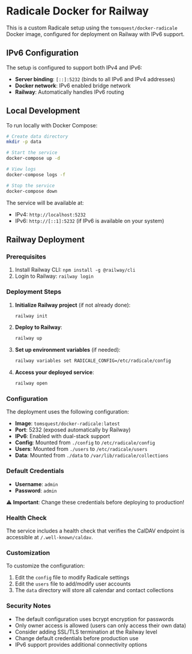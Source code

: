 # Radicale Docker for Railway

This is a custom Radicale setup using the `tomsquest/docker-radicale` Docker image, configured for deployment on Railway with IPv6 support.

## IPv6 Configuration

The setup is configured to support both IPv4 and IPv6:

- **Server binding**: `[::]:5232` (binds to all IPv6 and IPv4 addresses)
- **Docker network**: IPv6 enabled bridge network
- **Railway**: Automatically handles IPv6 routing

## Local Development

To run locally with Docker Compose:

```bash
# Create data directory
mkdir -p data

# Start the service
docker-compose up -d

# View logs
docker-compose logs -f

# Stop the service
docker-compose down
```

The service will be available at:
- IPv4: `http://localhost:5232`
- IPv6: `http://[::1]:5232` (if IPv6 is available on your system)

## Railway Deployment

### Prerequisites

1. Install Railway CLI: `npm install -g @railway/cli`
2. Login to Railway: `railway login`

### Deployment Steps

1. **Initialize Railway project** (if not already done):
   ```bash
   railway init
   ```

2. **Deploy to Railway**:
   ```bash
   railway up
   ```

3. **Set up environment variables** (if needed):
   ```bash
   railway variables set RADICALE_CONFIG=/etc/radicale/config
   ```

4. **Access your deployed service**:
   ```bash
   railway open
   ```

### Configuration

The deployment uses the following configuration:

- **Image**: `tomsquest/docker-radicale:latest`
- **Port**: 5232 (exposed automatically by Railway)
- **IPv6**: Enabled with dual-stack support
- **Config**: Mounted from `./config` to `/etc/radicale/config`
- **Users**: Mounted from `./users` to `/etc/radicale/users`
- **Data**: Mounted from `./data` to `/var/lib/radicale/collections`

### Default Credentials

- **Username**: `admin`
- **Password**: `admin`

⚠️ **Important**: Change these credentials before deploying to production!

### Health Check

The service includes a health check that verifies the CalDAV endpoint is accessible at `/.well-known/caldav`.

### Customization

To customize the configuration:

1. Edit the `config` file to modify Radicale settings
2. Edit the `users` file to add/modify user accounts
3. The `data` directory will store all calendar and contact collections

### Security Notes

- The default configuration uses bcrypt encryption for passwords
- Only owner access is allowed (users can only access their own data)
- Consider adding SSL/TLS termination at the Railway level
- Change default credentials before production use
- IPv6 support provides additional connectivity options 